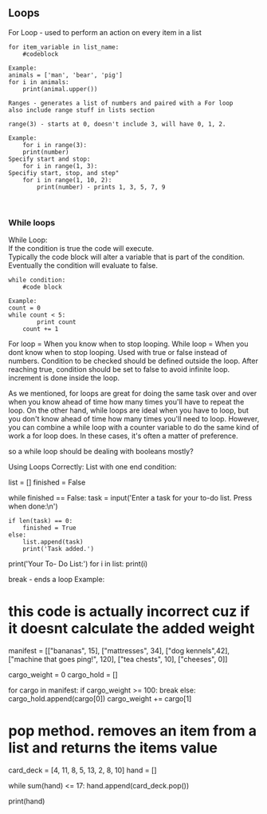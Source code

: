 ## Loops
For Loop - used to perform an action on every item in a list

	for item_variable in list_name:
		#codeblock

	Example:
	animals = ['man', 'bear', 'pig']
	for i in animals:
		print(animal.upper())

	Ranges - generates a list of numbers and paired with a For loop
	also include range stuff in lists section

	range(3) - starts at 0, doesn't include 3, will have 0, 1, 2.

	Example:
		for i in range(3):
		print(number)
	Specify start and stop:
		for i in range(1, 3):
	Specifiy start, stop, and step"
		for i in range(1, 10, 2):
			print(number) - prints 1, 3, 5, 7, 9

<br>

### While loops
While Loop:<br>
If the condition is true the code will execute.<br>
Typically the code block will alter a variable that is part of the condition.<br>
Eventually the condition will evaluate to false.

	while condition:
		#code block

	Example:
	count = 0
	while count < 5:
    		print count
   		count += 1

For loop =  When you know when to stop looping.
While loop = When you dont know when to stop looping. Used with true or false instead of numbers. Condition to be checked should be defined outside the loop. After reaching true, condition should be set to false to avoid infinite loop. increment is done inside the loop.

As we mentioned, for loops are great for doing the same task over and over when you know ahead of time how many times you'll have to repeat the loop. On the other hand, while loops are ideal when you have to loop, but you don't know ahead of time how many times you'll need to loop. However, you can combine a while loop with a counter variable to do the same kind of work a for loop does. In these cases, it's often a matter of preference.

so a while loop should be dealing with booleans mostly?


Using Loops Correctly:
List with one end condition:


list = []
finished = False

while finished == False:
    task = input('Enter a task for your to-do list. Press <enter> when done:\n')

    if len(task) == 0:
        finished = True
    else:
        list.append(task)
        print('Task added.')

print('Your To- Do List:')
for i in list:
    print(i)


break - ends a loop
Example:
# this code is actually incorrect cuz if it doesnt calculate the added weight
manifest = [["bananas", 15], ["mattresses", 34], ["dog kennels",42], ["machine that goes ping!", 120], ["tea chests", 10], ["cheeses", 0]]

cargo_weight = 0
cargo_hold = []

for cargo in manifest:
    if cargo_weight >= 100:
        break
    else:
        cargo_hold.append(cargo[0])
        cargo_weight += cargo[1]


# pop method. removes an item from a list and returns the items value
card_deck = [4, 11, 8, 5, 13, 2, 8, 10]
hand = []

while sum(hand) <= 17:
    hand.append(card_deck.pop())

print(hand)
